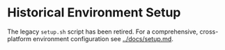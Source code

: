 # Historical Environment Setup

The legacy `setup.sh` script has been retired. For a comprehensive, cross-platform environment configuration see [../docs/setup.md](../docs/setup.md).
